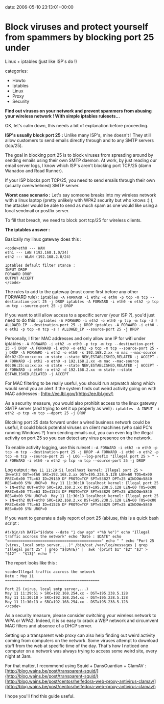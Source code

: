 


date: 2006-05-10 23:13:01+00:00


# Block viruses and protect yourself from spammers by blocking port 25 under
  Linux + iptables (just like ISP's do !)

categories:
- Howto
- Iptables
- Linux
- Proxy
- Security


**Find out viruses on your network and prevent spammers from abusing your wireless network ! With simple iptables rulesets...**

OK, let's calm down, this needs a bit of explanation before proceeding.

**ISP's usually block port 25 :**
Unlike many ISP's, mine doesn't ! They still allow customers to send emails directly through and to any SMTP servers (tcp/25).

The goal in blocking port 25 is to block viruses from spreading around by sending emails using their own SMTP daemon.
At work, by just reading our email server logs, I know which ISP's aren't blocking port TCP/25  (damn Wanadoo and Road Runner).

If your ISP blocks port TCP/25, you need to send emails through their own (usually overwhelmed) SMTP server.

**Worst case scenario :**
Let's say someone breaks into my wireless network with a linux laptop (pretty unlikely with WPA2 security but who knows :) ), the attacker would be able to send as much spam as one would like using a local sendmail or postfix server.

To fill that breach, we need to block port tcp/25 for wireless clients.

<!-- more -->

**The iptables answer :**

Basically my linux gateway does this :

    
    <code>eth0 --- WAN
    eth1 --- LAN (192.168.1.0/24)
    eth2 --- WLAN (192.168.2.0/24)
    
    Iptables default filter stance :
    INPUT DROP
    FORWARD DROP
    OUTPUT ACCEPT
    </code>



The rules to add to the gateway (must come first before any other FORWARD rule) :
`iptables -A FORWARD -i eth2 -o eth0 -p tcp -m tcp --destination-port 25 -j DROP
iptables -A FORWARD -i eth0 -o eth2 -p tcp -m tcp --source-port 25 -j DROP`

If you want to still allow access to a specific server (your ISP ?), you'd just need to do this : 
`iptables -A FORWARD -i eth2 -o eth0 -p tcp -m tcp -d ! ALLOWED_IP --destination-port 25 -j DROP
iptables -A FORWARD -i eth0 -o eth2 -p tcp -m tcp -s ! ALLOWED_IP --source-port 25 -j DROP`

Personally, I filter MAC addresses and only allow one IP for wifi under iptables :
`-A FORWARD -i eth2 -o eth0 -p tcp -m tcp --destination-port 25 -j DROP
-A FORWARD -i eth0 -o eth2 -p tcp -m tcp --source-port 25 -j DROP
-A FORWARD -i eth2 -o eth0 -s 192.168.2.xx -m mac --mac-source 00:02:2D:xx:xx:xx -m state --state NEW,ESTABLISHED,RELATED -j ACCEPT
-A FORWARD -i eth2 -o eth0 -s 192.168.2.xx -m mac --mac-source 00:06:25:xx:xx:xx -m state --state NEW,ESTABLISHED,RELATED -j ACCEPT
-A FORWARD -i eth0 -o eth2 -d 192.168.2.xx -m state --state ESTABLISHED,RELATED -j ACCEPT`

For MAC filtering to be really useful, you should run arpwatch along which would send you an alert if the system finds out weird activity going on with MAC addresses : [http://ee.lbl.gov/](http://ee.lbl.gov/)

As a security measure, you would also prohibit access to the linux gateway SMTP server (and trying to set it up properly as well) :
`iptables -A INPUT -i eth2 -p tcp -m tcp --dport 25 -j DROP`

Blocking port 25 data forward under a wired business network could be useful, it could block potential viruses on client machines (who said PC's running Windows ?) from sending emails out, you can even log the illegal activity on port 25 so you can detect any virus presence on the network.

To enable activity logging, use this ruleset :
`-A FORWARD -i eth2 -o eth0 -p tcp -m tcp --destination-port 25 -j DROP
-A FORWARD -i eth0 -o eth2 -p tcp -m tcp --source-port 25 -j LOG --log-prefix "Illegal port 25 > "
-A FORWARD -i eth0 -o eth2 -p tcp -m tcp --source-port 25 -j DROP`

Log output :
`May 11 11:29:51 localhost kernel: Illegal port 25 > IN=eth2 OUT=eth0 SRC=192.168.2.xx DST=195.238.5.128 LEN=60 TOS=0x00 PREC=0x00 TTL=63 ID=29159 DF PROTO=TCP SPT=53827 DPT=25 WINDOW=5840 RES=0x00 SYN URGP=0 
May 11 11:30:10 localhost kernel: Illegal port 25 > IN=eth2 OUT=eth0 SRC=192.168.2.xx DST=195.238.5.128 LEN=60 TOS=0x00 PREC=0x00 TTL=63 ID=41524 DF PROTO=TCP SPT=53829 DPT=25 WINDOW=5840 RES=0x00 SYN URGP=0 
May 11 11:30:13 localhost kernel: Illegal port 25 > IN=eth2 OUT=eth0 SRC=192.168.2.xx DST=195.238.5.128 LEN=60 TOS=0x00 PREC=0x00 TTL=63 ID=41526 DF PROTO=TCP SPT=53829 DPT=25 WINDOW=5840 RES=0x00 SYN URGP=0 `

If you want to generate a daily report of port 25 (ab)use, this is a quick bash script : 

`#!/bin/sh
DATE="$(date --date "1 day ago" +"%b %e")"
echo "Illegal traffic accross the network"
echo "Date : $DATE"
echo "==========================================="
echo " "
echo "Port 25 (virus, local smtp server,...)"
/bin/cat /var/log/messages | grep "Illegal port 25" | grep "${DATE}" | 
awk '{print $1" "$2" "$3" > "$12" - "$13}'
echo " "
`

The report looks like this :



    
    <code>Illegal traffic accross the network
    Date : May 11
    ===========================================
     
    Port 25 (virus, local smtp server,...)
    May 11 11:29:51 > SRC=192.168.254.xx - DST=195.238.5.128
    May 11 11:30:10 > SRC=192.168.254.xx - DST=195.238.5.128
    May 11 11:30:13 > SRC=192.168.254.xx - DST=195.238.5.128
    </code>



As a security measure, please consider switching your wireless network to WPA or WPA2.
Indeed, it is so easy to crack a WEP network and circumvent MAC filters and absence of a DHCP server.

Setting up a transparent web proxy can also help finding out weird activity coming from computers on the network. Some viruses attempt to download stuff from the web at specific time of the day. That's how I noticed one computer on a network was always trying to access some weird site, every night at 3am. 

For that matter, I recommend using Squid + DansGuardian + ClamAV :
[http://blog.wains.be/post/transparent-squid/](http://blog.wains.be/post/transparent-squid/)
[http://blog.wains.be/post/centosrhelfedora-web-proxy-antivirus-clamav/](http://blog.wains.be/post/centosrhelfedora-web-proxy-antivirus-clamav/)

I hope you'll find this guide useful.
